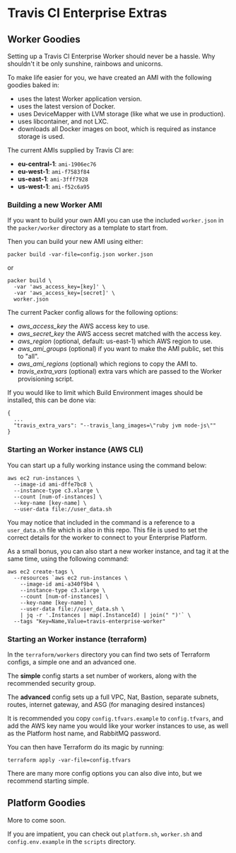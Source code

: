 # Travis CI Enterprise Extras

## Worker Goodies

Setting up a Travis CI Enterprise Worker should never be a hassle. Why shouldn't it be only sunshine, rainbows and unicorns.

To make life easier for you, we have created an AMI with the following goodies baked in:
  - uses the latest Worker application version.
  - uses the latest version of Docker.
  - uses DeviceMapper with LVM storage (like what we use in production).
  - uses libcontainer, and not LXC.
  - downloads all Docker images on boot, which is required as instance storage is used.

The current AMIs supplied by Travis CI are:

- **eu-central-1**: `ami-1906ec76`
- **eu-west-1**: `ami-f7583f84`
- **us-east-1**: `ami-3fff7928`
- **us-west-1**: `ami-f52c6a95`


### Building a new Worker AMI

If you want to build your own AMI you can use the included `worker.json` in the `packer/worker` directory as a template to start from.

Then you can build your new AMI using either:

```
packer build -var-file=config.json worker.json
```
or
```
packer build \
  -var 'aws_access_key=[key]' \
  -var 'aws_access_key=[secret]' \
  worker.json
```

The current Packer config allows for the following options:
- *aws_access_key* the AWS access key to use.
- *aws_secret_key* the AWS access secret matched with the access key.
- *aws_region* (optional, default: us-east-1) which AWS region to use.
- *aws_ami_groups* (optional) if you want to make the AMI public, set this to "all".
- *aws_ami_regions* (optional) which regions to copy the AMI to.
- *travis_extra_vars* (optional) extra vars which are passed to the Worker provisioning script.

If you would like to limit which Build Environment images should be installed, this can be done via:
```
{
  ...
  "travis_extra_vars": "--travis_lang_images=\"ruby jvm node-js\""
}
```

### Starting an Worker instance (AWS CLI)

You can start up a fully working instance using the command below:

```
aws ec2 run-instances \
  --image-id ami-dffe7bc8 \
  --instance-type c3.xlarge \
  --count [num-of-instances] \
  --key-name [key-name] \
  --user-data file://user_data.sh
```

You may notice that included in the command is a reference to a `user_data.sh` file which is also in this repo. This file is used to set the correct details for the worker to connect to your Enterprise Platform.

As a small bonus, you can also start a new worker instance, and tag it at the same time, using the following command:

```
aws ec2 create-tags \
  --resources `aws ec2 run-instances \
    --image-id ami-a340f9b4 \
    --instance-type c3.xlarge \
    --count [num-of-instances] \
    --key-name [key-name] \
    --user-data file://user_data.sh \
    | jq -r '.Instances | map(.InstanceId) | join(" ")'` \
  --tags "Key=Name,Value=travis-enterprise-worker"
```

### Starting an Worker instance (terraform)

In the `terraform/workers` directory you can find two sets of Terraform configs, a simple one and an advanced one.

The **simple** config starts a set number of workers, along with the recommended security group.

The **advanced** config sets up a full VPC, Nat, Bastion, separate subnets, routes, internet gateway, and ASG (for managing desired instances)

It is recommended you copy `config.tfvars.example` to `config.tfvars`, and add the AWS key name you would like your worker instances to use, as well as the Platform host name, and RabbitMQ password.

You can then have Terraform do its magic by running:

```
terraform apply -var-file=config.tfvars
```

There are many more config options you can also dive into, but we recommend starting simple.

## Platform Goodies

More to come soon.

If you are impatient, you can check out `platform.sh`, `worker.sh` and `config.env.example` in the `scripts` directory.
